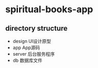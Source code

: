 # spiritual-books-app

## directory structure
- design UI设计原型
- app App源码
- server 后台服务程序
- db 数据库文件